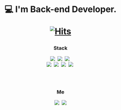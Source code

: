 <h1 align = "center">💻 I'm Back-end Developer.
  
[![Hits](https://hits.seeyoufarm.com/api/count/incr/badge.svg?url=https%3A%2F%2Fgithub.com%2FTeMlN%2FTeMlN%2Fblob%2Fmain%2FREADME.md&count_bg=%236EFF00&title_bg=%23000000&icon=go.svg&icon_color=%233C76AC&title=hits&edge_flat=false)](https://hits.seeyoufarm.com)

         

  <h3 align="center">Stack</h3>
<p align="center">
  <img src="https://img.shields.io/badge/Java-007396?style=-square&logo=Java&logoColor=white"/></a>&nbsp 
  <img src="https://img.shields.io/badge/C-A8B9CC?style=-square&logo=C&logoColor=white"/></a>&nbsp 
  <img src="https://img.shields.io/badge/Javascript-ffb13b?style=-square&logo=javascript&logoColor=white"/></a>&nbsp 
  <br>
  <img src="https://img.shields.io/badge/Css-1572B6?style=-square&logo=css3&logoColor=white"/></a>&nbsp  
  <img src="https://img.shields.io/badge/Html-E02826?style=-square&logo=HTML5&logoColor=white"/></a>&nbsp
  <img src="https://img.shields.io/badge/Go-00ADD8?style=-square&logo=Go&logoColor=white"/></a>&nbsp
  <img src="https://img.shields.io/badge/Node.Js-339933?style=-square&logo=Node.Js&logoColor=white"/></a>&nbsp
</p>

<br><br>
<h3 align="center">  Me  </h3>
<p align="center">
  <a href="https://www.instagram.com/go.gnal/"><img src="https://img.shields.io/badge/Instagram-E4405F?style=flat-square&logo=Instagram&logoColor=white&link=https://www.instagram.com/go.gnal/"/></a>&nbsp
  <a href="mailto:s20014@gsm.hs.kr"><img src="https://img.shields.io/badge/Gmail-d14836?style=flat-square&logo=Gmail&logoColor=white&link=s20014@gsm.hs.kr"/></a>
</p>
<br>
